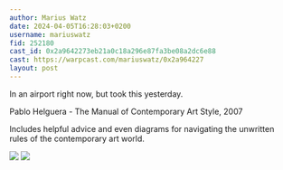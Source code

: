 ```yaml
---
author: Marius Watz
date: 2024-04-05T16:28:03+0200
username: mariuswatz
fid: 252180
cast_id: 0x2a9642273eb21a0c18a296e87fa3be08a2dc6e88
cast: https://warpcast.com/mariuswatz/0x2a964227
layout: post
---
```

In an airport right now, but took this yesterday.  
  
Pablo Helguera - The Manual of Contemporary Art Style, 2007  
  
Includes helpful advice and even diagrams for navigating the unwritten rules of the contemporary art world.  

![](https://imagedelivery.net/BXluQx4ige9GuW0Ia56BHw/8315ea2b-d935-423a-cf8d-5afc5d922d00/original)
![](https://imagedelivery.net/BXluQx4ige9GuW0Ia56BHw/38bef43b-e38e-4e6f-e053-9ecf8228cd00/original)